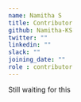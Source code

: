 ```yaml
---
name: Namitha S
title: Contributor
github: Namitha-KS
twitter: ""
linkedin: ""
slack: ""
joining_date: ""
role : contributor
---
```


Still waiting for this
